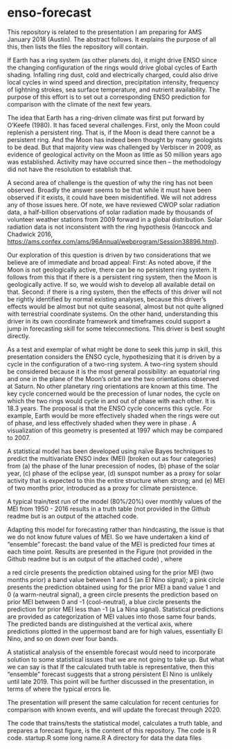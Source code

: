 # enso-forecast
This repository is related to the presentation I am preparing for AMS January 2018 (Austin).  The abstract follows.  It explains the purpose of all this, then lists the files the repository will contain.

If Earth has a ring system (as other planets do), it might drive ENSO since the changing configuration of the rings would drive global cycles of Earth shading. Infalling ring dust, cold and electrically charged, could also drive local cycles in wind speed and direction, precipitation intensity, frequency of lightning strokes, sea surface temperature, and nutrient availability.
The purpose of this effort is to set out a corresponding ENSO prediction for comparison with the climate of the next few years.

The idea that Earth has a ring-driven climate was first put forward by O’Keefe (1980). It has faced several challenges. First, only the Moon could replenish a persistent ring. That is, if the Moon is dead there cannot be a persistent ring. And the Moon has indeed been thought by many geologists to be dead. But that majority view was challenged by Verbiscer in 2009, as evidence of geological activity on the Moon as little as 50 million years ago was established. Activity may have occurred since then – the methodology did not have the resolution to establish that.

A second area of challenge is the question of why the ring has not been observed. Broadly the answer seems to be that while it must have been observed if it exists, it could have been misidentified. We will not address any of those issues here. Of note, we have reviewed CWOP solar radiation data, a half-billion observations of solar radiation made by thousands of volunteer weather stations from 2009 forward in a global distribution. Solar radiation data is not inconsistent with the ring hypothesis (Hancock and Chadwick 2016, https://ams.confex.com/ams/96Annual/webprogram/Session38896.html).

Our exploration of this question is driven by two considerations that we believe are of immediate and broad appeal: First: As noted above, if the Moon is not geologically active, there can be no persistent ring system. It follows from this that if there is a persistent ring system, then the Moon is geologically active. If so, we would wish to develop all available detail on that. Second: if there is a ring system, then the effects of this driver will not be rightly identified by normal existing analyses, because this driver’s effects would be almost but not quite seasonal, almost but not quite aligned with terrestrial coordinate systems. On the other hand, understanding this driver in its own coordinate framework and timeframes could support a jump in forecasting skill for some teleconnections. This driver is best sought directly.

As a test and exemplar of what might be done to seek this jump in skill, this presentation considers the ENSO cycle, hypothesizing that it is driven by a cycle in the configuration of a two-ring system. A two-ring system should be considered because it is the most general possibility: an equatorial ring and one in the plane of the Moon’s orbit are the two orientations observed at Saturn. No other planetary ring orientations are known at this time. The key cycle concerned would be the precession of lunar nodes, the cycle on which the two rings would cycle in and out of phase with each other. It is 18.3 years. The proposal is that the ENSO cycle concerns this cycle. For example, Earth would be more effectively shaded when the rings were out of phase, and less effectively shaded when they were in phase . A visualization of this geometry is presented at 1997 which may be compared to 2007.

A statistical model has been developed using naïve Bayes techniques to predict the multivariate ENSO index (MEI) (broken out as four categories) from (a) the phase of the lunar precession of nodes, (b) phase of the solar year, (c) phase of the eclipse year, (d) sunspot number as a proxy for solar activity that is expected to thin the entire structure when strong; and (e) MEI of two months prior, introduced as a proxy for climate persistence.

A typical train/test run of the model (80%/20%) over monthly values of the MEI from 1950 - 2016 results in a truth table (not provided in the Github readme but is an output of the attached code.

Adapting this model for forecasting rather than hindcasting, the issue is that we do not know future values of MEI. So we have undertaken a kind of “ensemble” forecast: the band value of the MEI is predicted four times at each time point. Results are presented in the Figure (not provided in the Github readme but is an output of the attached code) , where

a red circle presents the prediction obtained using for the prior MEI (two months prior) a band value between 1 and 5 (an El Nino signal);
a pink circle presents the prediction obtained using for the prior MEI a band value 1 and 0 (a warm-neutral signal),
a green circle presents the prediction based on prior MEI between 0 and -1 (cool-neutral),
a blue circle presents the prediction for prior MEI less than -1 (a La Nina signal).
Statistical predictions are provided as categorization of MEI values into those same four bands. The predicted bands are distinguished at the vertical axis, where predictions plotted in the uppermost band are for high values, essentially El Nino, and so on down over four bands.

A statistical analysis of the ensemble forecast would need to incorporate solution to some statistical issues that we are not going to take up. But what we can say is that If the calculated truth table is representative, then this “ensemble” forecast suggests that a strong persistent El Nino is unlikely until late 2019. This point will be further discussed in the presentation, in terms of where the typical errors lie.

The presentation will present the same calculation for recent centuries for comparison with known events, and will update the forecast through 2020.

The code that trains/tests the statistical model, calculates a truth table, and prepares a forecast figure, is the content of this repository.  The code is R code.
   startup.R
   some long name.R
   A directory for data
   the data files
